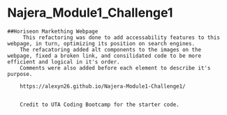 # Najera_Module1_Challenge1

    ##Horiseon Markething Webpage
         This refactoring was done to add accessability features to this webpage, in turn, optimizing its position on search engines.
        The refacatoring added alt components to the images on the webpage, fixed a broken link, and consilidated code to be more efficient and logical in it's order.
        Comments were also added before each element to describe it's purpose.
        
        https://alexyn26.github.io/Najera-Module1-Challenge1/


        Credit to UTA Coding Bootcamp for the starter code.
